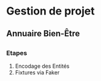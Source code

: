 <h1>Gestion de projet</h1>
<h2>Annuaire Bien-Être<h2>
<h3>Etapes</h3>
<ol>
<li>Encodage des Entités
<li>Fixtures via Faker

</ol>


